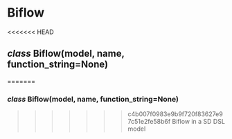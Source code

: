 # Biflow


<<<<<<< HEAD
## _class_ Biflow(model, name, function_string=None)
=======
### _class_ Biflow(model, name, function_string=None)
>>>>>>> c4b007f0983e9b9f720f83627e97c51e2fe58b6f
Biflow in a SD DSL model
